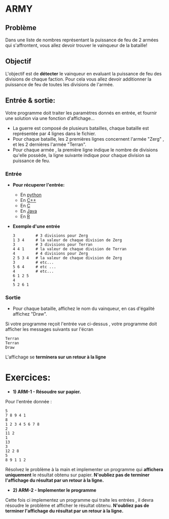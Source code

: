 # ARMY

## Problème
Dans une liste de nombres représentant la puissance de feu de 2 armées qui s'affrontent, vous allez devoir trouver le vainqueur de la bataille!

## Objectif
L'objectif est de **détecter** le vainqueur en evaluant la puissance de feu des divisions de chaque faction. Pour cela vous allez devoir additionner la puissance de feu de toutes les divisions de l'armée.

## Entrée & sortie:
Votre programme doit traiter les paramètres donnés en entrée, et fournir une solution via une fonction d'affichage...

 + La guerre est composé de plusieurs batailles, chaque bataille est représentée par 4 lignes dans le fichier. 
 + Pour chaque bataille, les 2 premières lignes concernent l'armée "Zerg" , et les 2 dernières l'armée "Terran".
 + Pour chaque armée , la première ligne indique le nombre de divisions qu'elle possède, la ligne suivante indique pour chaque division sa puissance de feu.

### Entrée

+ **Pour récuperer l'entrée:**

  + En [python](https://github.com/GRnice/ConcoursJuin/blob/master/IO/entreePython.md  "python")
  + En [C++](https://github.com/GRnice/ConcoursJuin/blob/master/IO/entreeCPP.md  "C++")
  + En [C](https://github.com/GRnice/ConcoursJuin/blob/master/IO/smartStack/entreeC.md "C")
  + En [Java](https://github.com/GRnice/ConcoursJuin/blob/master/IO/entreeJava.md "Java")
  + En [R](https://github.com/GRnice/ConcoursJuin/blob/master/IO/entreeR.md "Java")

+ **Exemple d'une entrée**
  ```
  3         # 3 divisions pour Zerg
  1 3 4     # la valeur de chaque division de Zerg
  3         # 3 divisions pour Terran
  4 4 1     # la valeur de chaque division de Terran
  4         # 4 divisions pour Zerg
  2 5 3 4   # la valeur de chaque division de Zerg
  3         # etc...
  5 6 4     # etc ...
  4         # etc...
  6 1 2 5
  4
  5 2 6 1
  ```

### Sortie

+ Pour chaque bataille, affichez le nom du vainqueur, en cas d'égalité affichez "Draw".

Si votre programme reçoit l'entrée vue ci-dessus , votre programme doit afficher les messages suivants sur l'écran
```
Terran
Terran
Draw

```
L'affichage se **terminera sur un retour à la ligne**

# Exercices:

+ **1) ARM-1 - Résoudre sur papier.**

Pour l'entrée donnée :
```
5
7 8 9 4 1
8
1 2 3 4 5 6 7 8
2
11 2
1
13
3
12 2 8
5
8 9 1 1 2
```
Résolvez le problème à la main et implementer un programme qui **affichera uniquement** le résultat obtenu sur papier.
**N'oubliez pas de terminer l'affichage du résultat par un retour à la ligne.**

+ **2) ARM-2 - Implementer le programme**

Cette fois ci implementez un programme qui traite les entrées , il devra résoudre le problème et afficher le résultat obtenu.
**N'oubliez pas de terminer l'affichage du résultat par un retour à la ligne.**
